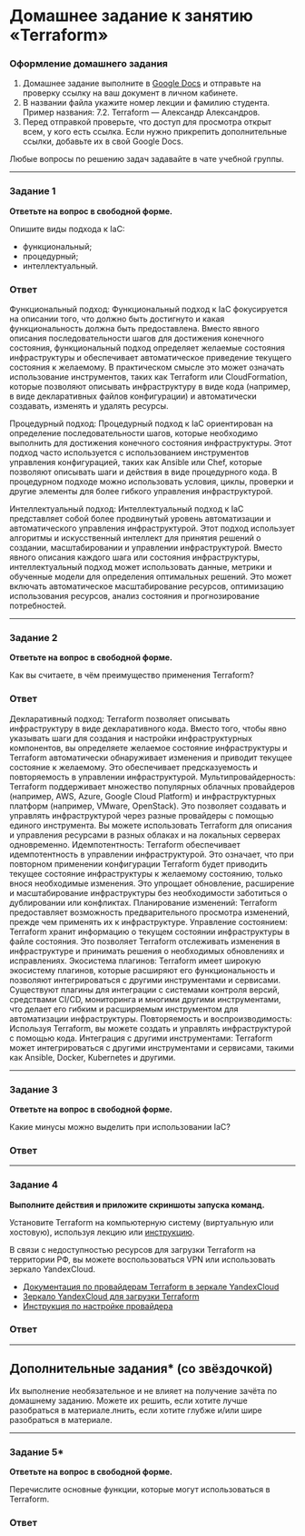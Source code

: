 # Домашнее задание к занятию «Terraform»


### Оформление домашнего задания

1. Домашнее задание выполните в [Google Docs](https://docs.google.com/) и отправьте на проверку ссылку на ваш документ в личном кабинете.  
1. В названии файла укажите номер лекции и фамилию студента. Пример названия: 7.2. Terraform — Александр Александров.
1. Перед отправкой проверьте, что доступ для просмотра открыт всем, у кого есть ссылка. Если нужно прикрепить дополнительные ссылки, добавьте их в свой Google Docs.

Любые вопросы по решению задач задавайте в чате учебной группы.

---

### Задание 1

**Ответьте на вопрос в свободной форме.**

Опишите виды подхода к IaC:

 * функциональный;
 * процедурный;
 * интеллектуальный.

### Ответ
Функциональный подход:
Функциональный подход к IaC фокусируется на описании того, что должно быть достигнуто и какая функциональность должна быть предоставлена. Вместо явного описания последовательности шагов для достижения конечного состояния, функциональный подход определяет желаемые состояния инфраструктуры и обеспечивает автоматическое приведение текущего состояния к желаемому. В практическом смысле это может означать использование инструментов, таких как Terraform или CloudFormation, которые позволяют описывать инфраструктуру в виде кода (например, в виде декларативных файлов конфигурации) и автоматически создавать, изменять и удалять ресурсы.

Процедурный подход:
Процедурный подход к IaC ориентирован на определение последовательности шагов, которые необходимо выполнить для достижения конечного состояния инфраструктуры. Этот подход часто используется с использованием инструментов управления конфигурацией, таких как Ansible или Chef, которые позволяют описывать шаги и действия в виде процедурного кода. В процедурном подходе можно использовать условия, циклы, проверки и другие элементы для более гибкого управления инфраструктурой.

Интеллектуальный подход:
Интеллектуальный подход к IaC представляет собой более продвинутый уровень автоматизации и автоматического управления инфраструктурой. Этот подход использует алгоритмы и искусственный интеллект для принятия решений о создании, масштабировании и управлении инфраструктурой. Вместо явного описания каждого шага или состояния инфраструктуры, интеллектуальный подход может использовать данные, метрики и обученные модели для определения оптимальных решений. Это может включать автоматическое масштабирование ресурсов, оптимизацию использования ресурсов, анализ состояния и прогнозирование потребностей. 

---

### Задание 2

**Ответьте на вопрос в свободной форме.**

Как вы считаете, в чём преимущество применения Terraform?
 
 ### Ответ
 Декларативный подход: Terraform позволяет описывать инфраструктуру в виде декларативного кода. Вместо того, чтобы явно указывать шаги для создания и настройки инфраструктурных компонентов, вы определяете желаемое состояние инфраструктуры и Terraform автоматически обнаруживает изменения и приводит текущее состояние к желаемому. Это обеспечивает предсказуемость и повторяемость в управлении инфраструктурой.
Мультипровайдерность: Terraform поддерживает множество популярных облачных провайдеров (например, AWS, Azure, Google Cloud Platform) и инфраструктурных платформ (например, VMware, OpenStack). Это позволяет создавать и управлять инфраструктурой через разные провайдеры с помощью единого инструмента. Вы можете использовать Terraform для описания и управления ресурсами в разных облаках и на локальных серверах одновременно.
Идемпотентность: Terraform обеспечивает идемпотентность в управлении инфраструктурой. Это означает, что при повторном применении конфигурации Terraform будет приводить текущее состояние инфраструктуры к желаемому состоянию, только внося необходимые изменения. Это упрощает обновление, расширение и масштабирование инфраструктуры без необходимости заботиться о дублировании или конфликтах.
Планирование изменений: Terraform предоставляет возможность предварительного просмотра изменений, прежде чем применять их к инфраструктуре.
Управление состоянием: Terraform хранит информацию о текущем состоянии инфраструктуры в файле состояния. Это позволяет Terraform отслеживать изменения в инфраструктуре и принимать решения о необходимых обновлениях и исправлениях. 
Экосистема плагинов: Terraform имеет широкую экосистему плагинов, которые расширяют его функциональность и позволяют интегрироваться с другими инструментами и сервисами. Существуют плагины для интеграции с системами контроля версий, средствами CI/CD, мониторинга и многими другими инструментами, что делает его гибким и расширяемым инструментом для автоматизации инфраструктуры.
Повторяемость и воспроизводимость: Используя Terraform, вы можете создать и управлять инфраструктурой с помощью кода. 
Интеграция с другими инструментами: Terraform может интегрироваться с другими инструментами и сервисами, такими как Ansible, Docker, Kubernetes и другими. 

---

### Задание 3

**Ответьте на вопрос в свободной форме.**

Какие минусы можно выделить при использовании IaC?
 
 ### Ответ
---

### Задание 4

**Выполните действия и приложите скриншоты запуска команд.**

Установите Terraform на компьютерную систему (виртуальную или хостовую), используя лекцию или [инструкцию](https://learn.hashicorp.com/tutorials/terraform/install-cli).    

В связи с недоступностью ресурсов для загрузки Terraform на территории РФ, вы можете  воспользоваться VPN или использовать зеркало YandexCloud.   
- [Документация по провайдерам Terraform в зеркале YandexCloud](https://registry.tfpla.net/browse/providers)   
- [Зеркало YandexCloud для загрузки Terraform](https://hashicorp-releases.yandexcloud.net/terraform/)    
- [Инструкция по настройке провайдера](https://cloud.yandex.ru/docs/tutorials/infrastructure-management/terraform-quickstart#configure-terraform)  

### Ответ
---

## Дополнительные задания* (со звёздочкой)

Их выполнение необязательное и не влияет на получение зачёта по домашнему заданию. Можете их решить, если хотите лучше разобраться в материале.лнить, если хотите глубже и/или шире разобраться в материале.

---

### Задание 5*

**Ответьте на вопрос в свободной форме.**


Перечислите основные функции, которые могут использоваться в Terraform. 

### Ответ
